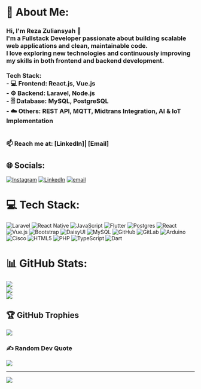 # 💫 About Me:
### Hi, I'm Reza Zuliansyah 👋  <br>I'm a Fullstack Developer passionate about building scalable web applications and clean, maintainable code.  <br>I love exploring new technologies and continuously improving my skills in both frontend and backend development.<br><br>**Tech Stack:**  <br>- 💻 Frontend: React.js, Vue.js  <br>- ⚙️ Backend: Laravel, Node.js  <br>- 🗄️ Database: MySQL, PostgreSQL  <br>- ☁️ Others: REST API, MQTT, Midtrans Integration, AI & IoT Implementation  <br><br><br>📫 Reach me at: [LinkedIn]| [Email]


## 🌐 Socials:
[![Instagram](https://img.shields.io/badge/Instagram-%23E4405F.svg?logo=Instagram&logoColor=white)](https://instagram.com/reza.zull) [![LinkedIn](https://img.shields.io/badge/LinkedIn-%230077B5.svg?logo=linkedin&logoColor=white)](https://linkedin.com/in/reza-zuliansyah-sobirin) [![email](https://img.shields.io/badge/Email-D14836?logo=gmail&logoColor=white)](mailto:contact.rezazuliansyah@gmail.com) 

# 💻 Tech Stack:
![Laravel](https://img.shields.io/badge/laravel-%23FF2D20.svg?style=for-the-badge&logo=laravel&logoColor=white) ![React Native](https://img.shields.io/badge/react_native-%2320232a.svg?style=for-the-badge&logo=react&logoColor=%2361DAFB) ![JavaScript](https://img.shields.io/badge/javascript-%23323330.svg?style=for-the-badge&logo=javascript&logoColor=%23F7DF1E) ![Flutter](https://img.shields.io/badge/Flutter-%2302569B.svg?style=for-the-badge&logo=Flutter&logoColor=white) ![Postgres](https://img.shields.io/badge/postgres-%23316192.svg?style=for-the-badge&logo=postgresql&logoColor=white) ![React](https://img.shields.io/badge/react-%2320232a.svg?style=for-the-badge&logo=react&logoColor=%2361DAFB) ![Vue.js](https://img.shields.io/badge/vue.js-%2335495e.svg?style=for-the-badge&logo=vuedotjs&logoColor=%234FC08D) ![Bootstrap](https://img.shields.io/badge/bootstrap-%238511FA.svg?style=for-the-badge&logo=bootstrap&logoColor=white) ![DaisyUI](https://img.shields.io/badge/daisyui-5A0EF8?style=for-the-badge&logo=daisyui&logoColor=white) ![MySQL](https://img.shields.io/badge/mysql-4479A1.svg?style=for-the-badge&logo=mysql&logoColor=white) ![GitHub](https://img.shields.io/badge/github-%23121011.svg?style=for-the-badge&logo=github&logoColor=white) ![GitLab](https://img.shields.io/badge/gitlab-%23181717.svg?style=for-the-badge&logo=gitlab&logoColor=white) ![Arduino](https://img.shields.io/badge/-Arduino-00979D?style=for-the-badge&logo=Arduino&logoColor=white) ![Cisco](https://img.shields.io/badge/cisco-%23049fd9.svg?style=for-the-badge&logo=cisco&logoColor=black) ![HTML5](https://img.shields.io/badge/html5-%23E34F26.svg?style=for-the-badge&logo=html5&logoColor=white) ![PHP](https://img.shields.io/badge/php-%23777BB4.svg?style=for-the-badge&logo=php&logoColor=white) ![TypeScript](https://img.shields.io/badge/typescript-%23007ACC.svg?style=for-the-badge&logo=typescript&logoColor=white) ![Dart](https://img.shields.io/badge/dart-%230175C2.svg?style=for-the-badge&logo=dart&logoColor=white)
# 📊 GitHub Stats:
![](https://github-readme-stats.vercel.app/api?username=RezaZull&theme=dark&hide_border=false&include_all_commits=false&count_private=false)<br/>
![](https://nirzak-streak-stats.vercel.app/?user=RezaZull&theme=dark&hide_border=false)<br/>
![](https://github-readme-stats.vercel.app/api/top-langs/?username=RezaZull&theme=dark&hide_border=false&include_all_commits=false&count_private=false&layout=compact)

## 🏆 GitHub Trophies
![](https://github-profile-trophy.vercel.app/?username=RezaZull&theme=radical&no-frame=false&no-bg=true&margin-w=4)

### ✍️ Random Dev Quote
![](https://quotes-github-readme.vercel.app/api?type=horizontal&theme=radical)

---
[![](https://visitcount.itsvg.in/api?id=RezaZull&icon=0&color=0)](https://visitcount.itsvg.in)

<!-- Proudly created with GPRM ( https://gprm.itsvg.in ) -->
